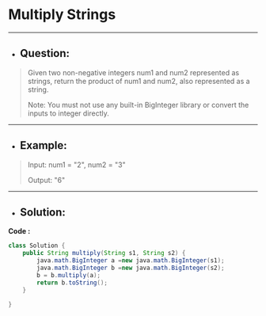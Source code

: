 # Multiply Strings
--- 
- ## Question:
> Given two non-negative integers num1 and num2 represented as strings, return the product of num1 and num2, also represented as a string.
> 
> Note: You must not use any built-in BigInteger library or convert the inputs to integer directly.
---
- ## Example:
> Input: num1 = "2", num2 = "3"
> 
> Output: "6"
---
- ## Solution:
**Code :**
```java
class Solution {
	public String multiply(String s1, String s2) {
	    java.math.BigInteger a =new java.math.BigInteger(s1);
        java.math.BigInteger b =new java.math.BigInteger(s2);
        b = b.multiply(a);
        return b.toString();
	}

}
